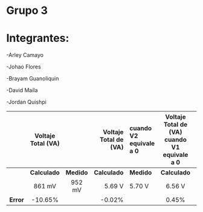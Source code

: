 # Grupo 3

# Integrantes:  

-Arley Camayo 

-Johao Flores 

-Brayam Guanoliquin 

-David Maila 

-Jordan Quishpi

|      |**Voltaje Total (VA)**||**Voltaje Total de (VA)**|**cuando V2 equivale a 0**|**Voltaje Total de (VA) cuando V1 equivale a 0**||
|:----:| :----------: | :----:| ----------: | :----- | :------------------: | :-----: | 
|      | **Calculado**|**Medido**|**Calculado**|**Medido**|**Calculado**|**Medido**|
|      | 861 mV |952 mV |5.69 V |5.70 V |6.56 V |6.53 V |
| **Error** | -10.65% || -0.02% || 0.45% ||
